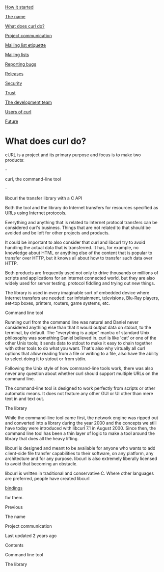<a href="started.html" class="navButton-94f2579c--pageItemWithChildrenNested-2c5d8183--navButtonClickable-161b88ca">

<span class="text-4505230f--UIH300-2063425d--textContentFamily-49a318e1--navButtonLabel-14a4968f">How it started</span>

</a>

<a href="name.html" class="navButton-94f2579c--pageItemWithChildrenNested-2c5d8183--navButtonClickable-161b88ca">

<span class="text-4505230f--UIH300-2063425d--textContentFamily-49a318e1--navButtonLabel-14a4968f">The name</span>

</a>

<a href="does.html" class="navButton-94f2579c--pageItemWithChildrenNested-2c5d8183--navButtonClickable-161b88ca--navButtonOpened-6a88552e">

<span class="text-4505230f--UIH300-2063425d--textContentFamily-49a318e1--navButtonLabel-14a4968f">What does curl do?</span>

</a>

<a href="comm.html" class="navButton-94f2579c--pageItemWithChildrenNested-2c5d8183--navButtonClickable-161b88ca">

<span class="text-4505230f--UIH300-2063425d--textContentFamily-49a318e1--navButtonLabel-14a4968f">Project communication</span>

</a>

<a href="etiquette.html" class="navButton-94f2579c--pageItemWithChildrenNested-2c5d8183--navButtonClickable-161b88ca">

<span class="text-4505230f--UIH300-2063425d--textContentFamily-49a318e1--navButtonLabel-14a4968f">Mailing list etiquette</span>

</a>

<a href="maillists.html" class="navButton-94f2579c--pageItemWithChildrenNested-2c5d8183--navButtonClickable-161b88ca">

<span class="text-4505230f--UIH300-2063425d--textContentFamily-49a318e1--navButtonLabel-14a4968f">Mailing lists</span>

</a>

<a href="bugs.html" class="navButton-94f2579c--pageItemWithChildrenNested-2c5d8183--navButtonClickable-161b88ca">

<span class="text-4505230f--UIH300-2063425d--textContentFamily-49a318e1--navButtonLabel-14a4968f">Reporting bugs</span>

</a>

<a href="releases.html" class="navButton-94f2579c--pageItemWithChildrenNested-2c5d8183--navButtonClickable-161b88ca">

<span class="text-4505230f--UIH300-2063425d--textContentFamily-49a318e1--navButtonLabel-14a4968f">Releases</span>

</a>

<a href="security.html" class="navButton-94f2579c--pageItemWithChildrenNested-2c5d8183--navButtonClickable-161b88ca">

<span class="text-4505230f--UIH300-2063425d--textContentFamily-49a318e1--navButtonLabel-14a4968f">Security</span>

</a>

<a href="trust.html" class="navButton-94f2579c--pageItemWithChildrenNested-2c5d8183--navButtonClickable-161b88ca">

<span class="text-4505230f--UIH300-2063425d--textContentFamily-49a318e1--navButtonLabel-14a4968f">Trust</span>

</a>

<a href="devteam.html" class="navButton-94f2579c--pageItemWithChildrenNested-2c5d8183--navButtonClickable-161b88ca">

<span class="text-4505230f--UIH300-2063425d--textContentFamily-49a318e1--navButtonLabel-14a4968f">The development team</span>

</a>

<a href="users.html" class="navButton-94f2579c--pageItemWithChildrenNested-2c5d8183--navButtonClickable-161b88ca">

<span class="text-4505230f--UIH300-2063425d--textContentFamily-49a318e1--navButtonLabel-14a4968f">Users of curl</span>

</a>

<a href="future.html" class="navButton-94f2579c--pageItemWithChildrenNested-2c5d8183--navButtonClickable-161b88ca">

<span class="text-4505230f--UIH300-2063425d--textContentFamily-49a318e1--navButtonLabel-14a4968f">Future</span>

</a>

# <span class="text-4505230f--DisplayH900-bfb998fa--textContentFamily-49a318e1">What does curl do?</span>

<span class="text-4505230f--UIH300-2063425d--textUIFamily-5ebd8e40--text-8ee2c8b2">

</span>

<span class="text-4505230f--UIH300-2063425d--textUIFamily-5ebd8e40--text-8ee2c8b2">

</span>

<span class="text-4505230f--TextH400-3033861f--textContentFamily-49a318e1">

<span data-key="230d3918780f4923b20ad0a87f31df67">

<span data-offset-key="230d3918780f4923b20ad0a87f31df67:0">cURL is a project and its primary purpose and focus is to make two products:</span>

</span>

</span>- <span class="text-4505230f--TextH400-3033861f--textContentFamily-49a318e1">

<span data-key="96d78f0d8fd04c099090baccbe1280c2">

<span data-offset-key="96d78f0d8fd04c099090baccbe1280c2:0">curl, the command-line tool</span>

</span>

</span>- <span class="text-4505230f--TextH400-3033861f--textContentFamily-49a318e1">

<span data-key="fabdea81013841abb3372ac434929e3e">

<span data-offset-key="fabdea81013841abb3372ac434929e3e:0">libcurl the transfer library with a C API</span>

</span>

</span>

<span class="text-4505230f--TextH400-3033861f--textContentFamily-49a318e1">

<span data-key="25173452109747feaeb92e79e66efc3b">

<span data-offset-key="25173452109747feaeb92e79e66efc3b:0">Both the tool and the library do Internet transfers for resources specified as URLs using Internet protocols.</span>

</span>

</span>

<span class="text-4505230f--TextH400-3033861f--textContentFamily-49a318e1">

<span data-key="173c444b173747e3a3ab5a863e3c4ca8">

<span data-offset-key="173c444b173747e3a3ab5a863e3c4ca8:0">Everything and anything that is related to Internet protocol transfers can be considered curl's business. Things that are not related to that should be avoided and be left for other projects and products.</span>

</span>

</span>

<span class="text-4505230f--TextH400-3033861f--textContentFamily-49a318e1">

<span data-key="394332c89e324e4593212c5472d1d201">

<span data-offset-key="394332c89e324e4593212c5472d1d201:0">It could be important to also consider that curl and libcurl try to avoid handling the actual data that is transferred. It has, for example, no knowledge about HTML or anything else of the content that is popular to transfer over HTTP, but it knows all about how to transfer such data over HTTP.</span>

</span>

</span>

<span class="text-4505230f--TextH400-3033861f--textContentFamily-49a318e1">

<span data-key="9839cc3058a24d2cbcf912eedd409358">

<span data-offset-key="9839cc3058a24d2cbcf912eedd409358:0">Both products are frequently used not only to drive thousands or millions of scripts and applications for an Internet connected world, but they are also widely used for server testing, protocol fiddling and trying out new things.</span>

</span>

</span>

<span class="text-4505230f--TextH400-3033861f--textContentFamily-49a318e1">

<span data-key="21cc2cdeea8247adb9111211c9fb4f9f">

<span data-offset-key="21cc2cdeea8247adb9111211c9fb4f9f:0">The library is used in every imaginable sort of embedded device where Internet transfers are needed: car infotainment, televisions, Blu-Ray players, set-top boxes, printers, routers, game systems, etc.</span>

</span>

</span>

<span class="text-4505230f--HeadingH700-04e1a2a3--textContentFamily-49a318e1">

<span data-key="66669571011743ec9bd5d49bd7e2fc5b">

<span data-offset-key="66669571011743ec9bd5d49bd7e2fc5b:0">Command line tool</span>

</span>

</span>

<span class="text-4505230f--TextH400-3033861f--textContentFamily-49a318e1">

<span data-key="9fe493de3f8443a3a03a84435d563f91">

<span data-offset-key="9fe493de3f8443a3a03a84435d563f91:0">Running curl from the command line was natural and Daniel never considered anything else than that it would output data on stdout, to the terminal, by default. The "everything is a pipe" mantra of standard Unix philosophy was something Daniel believed in. curl is like 'cat' or one of the other Unix tools; it sends data to stdout to make it easy to chain together with other tools to do what you want. That's also why virtually all curl options that allow reading from a file or writing to a file, also have the ability to select doing it to stdout or from stdin.</span>

</span>

</span>

<span class="text-4505230f--TextH400-3033861f--textContentFamily-49a318e1">

<span data-key="317a3b8556a14af6a1535a558d387502">

<span data-offset-key="317a3b8556a14af6a1535a558d387502:0">Following the Unix style of how command-line tools work, there was also never any question about whether curl should support multiple URLs on the command line.</span>

</span>

</span>

<span class="text-4505230f--TextH400-3033861f--textContentFamily-49a318e1">

<span data-key="2b26c12cb8c8402a85e7752263b04453">

<span data-offset-key="2b26c12cb8c8402a85e7752263b04453:0">The command-line tool is designed to work perfectly from scripts or other automatic means. It does not feature any other GUI or UI other than mere text in and text out.</span>

</span>

</span>

<span class="text-4505230f--HeadingH700-04e1a2a3--textContentFamily-49a318e1">

<span data-key="4482d9d9a7f7450ab88e83eba899d85d">

<span data-offset-key="4482d9d9a7f7450ab88e83eba899d85d:0">The library</span>

</span>

</span>

<span class="text-4505230f--TextH400-3033861f--textContentFamily-49a318e1">

<span data-key="7c6e9facb53345d7be56347f91f9aa15">

<span data-offset-key="7c6e9facb53345d7be56347f91f9aa15:0">While the command-line tool came first, the network engine was ripped out and converted into a library during the year 2000 and the concepts we still have today were introduced with libcurl 7.1 in August 2000. Since then, the command line tool has been a thin layer of logic to make a tool around the library that does all the heavy lifting.</span>

</span>

</span>

<span class="text-4505230f--TextH400-3033861f--textContentFamily-49a318e1">

<span data-key="18a1a11f691d420faa65a48c098a370f">

<span data-offset-key="18a1a11f691d420faa65a48c098a370f:0">libcurl is designed and meant to be available for anyone who wants to add client-side file transfer capabilities to their software, on any platform, any architecture and for any purpose. libcurl is also extremely liberally licensed to avoid that becoming an obstacle.</span>

</span>

</span>

<span class="text-4505230f--TextH400-3033861f--textContentFamily-49a318e1">

<span data-key="f6cf8ecd9bf7465eb5e1bab81d474291">

<span data-offset-key="f6cf8ecd9bf7465eb5e1bab81d474291:0">libcurl is written in traditional and conservative C. Where other languages are preferred, people have created libcurl </span>

</span>

<a href="../bindings.html" class="link-a079aa82--primary-53a25e66--link-faf6c434">

<span data-key="99ea22a21e334d02a829f200c204ef21">

<span data-offset-key="99ea22a21e334d02a829f200c204ef21:0">bindings</span>

</span>

</a>

<span data-key="47ef59a04abb4d7eb1a5404057a01ae6">

<span data-offset-key="47ef59a04abb4d7eb1a5404057a01ae6:0"> for them.</span>

</span>

</span>

<a href="name.html" class="reset-3c756112--card-6570f064--whiteCard-fff091a4--cardPrevious-56a5e674">

</a>

<span class="text-4505230f--TextH200-a3425406--textContentFamily-49a318e1">Previous</span>

<span class="text-4505230f--UIH400-4e41e82a--textContentFamily-49a318e1">The name</span>

<a href="comm.html" class="reset-3c756112--card-6570f064--whiteCard-fff091a4--cardNext-19241c42">

</a>

<span class="text-4505230f--UIH400-4e41e82a--textContentFamily-49a318e1">Project communication</span>

<span class="text-4505230f--TextH200-a3425406--textContentFamily-49a318e1">Last updated 2 years ago</span>

<span class="text-4505230f--InfoH100-1e92e1d1--textContentFamily-49a318e1">Contents</span>

<a href="does.html#command-line-tool" class="reset-3c756112--menuItem-aa02f6ec--menuItemLight-757d5235--menuItemInline-173bdf97--pageTocItem-f4427024">

</a>

<span class="text-4505230f--UIH300-2063425d--textContentFamily-49a318e1">

<span class="text-4505230f--UIH200-50ead35f--textContentFamily-49a318e1">Command line tool</span>

</span>

<a href="does.html#the-library" class="reset-3c756112--menuItem-aa02f6ec--menuItemLight-757d5235--menuItemInline-173bdf97--pageTocItem-f4427024">

</a>

<span class="text-4505230f--UIH300-2063425d--textContentFamily-49a318e1">

<span class="text-4505230f--UIH200-50ead35f--textContentFamily-49a318e1">The library</span>

</span>

